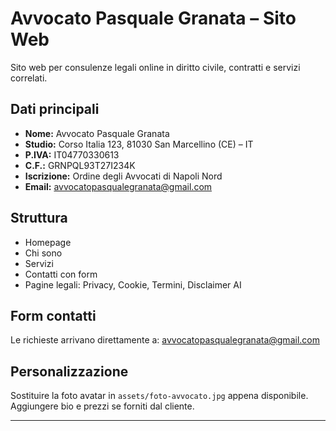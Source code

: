 # Avvocato Pasquale Granata – Sito Web

Sito web per consulenze legali online in diritto civile, contratti e servizi correlati.

## Dati principali
- **Nome:** Avvocato Pasquale Granata
- **Studio:** Corso Italia 123, 81030 San Marcellino (CE) – IT
- **P.IVA:** IT04770330613
- **C.F.:** GRNPQL93T27I234K
- **Iscrizione:** Ordine degli Avvocati di Napoli Nord
- **Email:** avvocatopasqualegranata@gmail.com

## Struttura
- Homepage
- Chi sono
- Servizi
- Contatti con form
- Pagine legali: Privacy, Cookie, Termini, Disclaimer AI

## Form contatti
Le richieste arrivano direttamente a: avvocatopasqualegranata@gmail.com

## Personalizzazione
Sostituire la foto avatar in `assets/foto-avvocato.jpg` appena disponibile.
Aggiungere bio e prezzi se forniti dal cliente.

---

